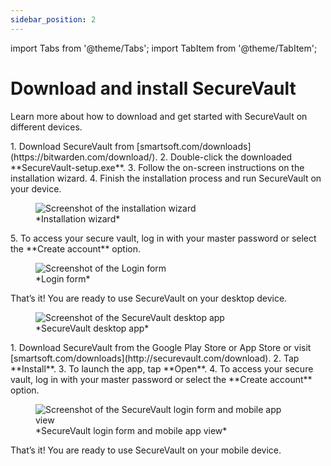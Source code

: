 ```yaml
---
sidebar_position: 2
---
```


import Tabs from '@theme/Tabs';
import TabItem from '@theme/TabItem';

# Download and install SecureVault  

Learn more about how to download and get started with SecureVault on different devices. 

<Tabs>
  <TabItem value="desktop" label="Desktop" default>
    1. Download SecureVault from [smartsoft.com/downloads](https://bitwarden.com/download/).
    2. Double-click the downloaded **SecureVault-setup.exe**.
    3. Follow the on-screen instructions on the installation wizard.
    4. Finish the installation process and run SecureVault on your device.
    <figure style={{ textAlign: 'center' }}>
      <img src="/img/setup_wizard.png" alt="Screenshot of the installation wizard" style={{ display: 'block', margin: '20px auto' }} />
    <figcaption>*Installation wizard*</figcaption>
    </figure>
    5. To access your secure vault, log in with your master password or select the **Create account** option.
    <figure style={{ textAlign: 'center' }}>
      <img src="/img/login_desktop.png" alt="Screenshot of the Login form" style={{ display: 'block', margin: '20px auto' }} />
    <figcaption>*Login form*</figcaption>
    </figure>
    That’s it! You are ready to use SecureVault on your desktop device.
    <figure style={{ textAlign: 'center' }}>
      <img src="/img/desktop.png" alt="Screenshot of the SecureVault desktop app" style={{ display: 'block', margin: '20px auto' }} />
    <figcaption>*SecureVault desktop app*</figcaption>
    </figure>
  </TabItem>
  <TabItem value="mobile" label="Mobile">
    1. Download SecureVault from the Google Play Store or App Store or visit [smartsoft.com/downloads](http://securevault.com/download).
    2. Tap **Install**.
    3. To launch the app, tap **Open**.
    4. To access your secure vault, log in with your master password or select the **Create account** option.
    <figure style={{ textAlign: 'center' }}>
      <img src="/img/mobile_pm.png" alt="Screenshot of the SecureVault login form and mobile app view" style={{ display: 'block', margin: '20px auto' }} />
    <figcaption>*SecureVault login form and mobile app view*</figcaption>
    </figure>
That’s it! You are ready to use SecureVault on your mobile device.
  </TabItem>
</Tabs>
